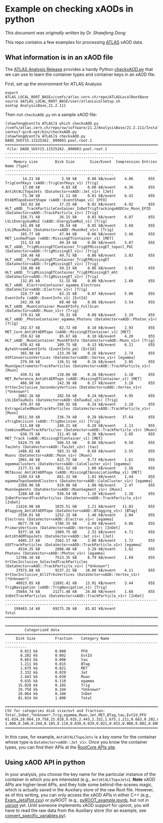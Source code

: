 # Example on checking xAODs in python

*This document was originally written by Dr. Shawfeng Dong*

This repo contains a few examples for processing [ATLAS](https://atlas.cern/) xAOD data.

## What information is in an xAOD file

The [ATLAS Analysis Release](https://atlassoftwaredocs.web.cern.ch/ABtutorial/release_setup/) provides a handy Python [checkxAOD.py](https://atlassoftwaredocs.web.cern.ch/ABtutorial/basic_xaod_content/) that we can use to learn the container types and container keys in an xAOD file.

First, set up the environment for ATLAS Analysis 

```
export ATLAS_LOCAL_ROOT_BASE=/cvmfs/atlas.cern.ch/repo/ATLASLocalRootBase
source $ATLAS_LOCAL_ROOT_BASE/user/atlasLocalSetup.sh
asetup AnalysisBase,21.2.111
```

Then run `checkxAOD.py` on a sample xAOD file:

```
[shawfeng@cent7a ATLAS]$ which checkxAOD.py
/cvmfs/atlas.cern.ch/repo/sw/software/21.2/AnalysisBase/21.2.111/InstallArea/x86_64-centos7-gcc8-opt/bin/checkxAOD.py
[shawfeng@cent7a ATLAS]$ checkxAOD.py DAOD_SUSY15.11525262._000003.pool.root.1
========================================================================================================================
 File: DAOD_SUSY15.11525262._000003.pool.root.1
------------------------------------------------------------------------------------------------------------------------
    Memory size        Disk Size       Size/Event  Compression Entries  Name (Type)
------------------------------------------------------------------------------------------------------------------------
        14.21 kB          3.50 kB     0.00 kB/event    4.06       855   TrigConfKeys (xAOD::TrigConfKeys_v1) [Trig]
        17.60 kB          4.03 kB     0.00 kB/event    4.36       855   AntiKt4LCTopoJets (DataVector<xAOD::Jet_v1>) [Jet]
        71.30 kB         11.11 kB     0.01 kB/event    6.42       855   Kt4EMTopoEventShape (xAOD::EventShape_v1) [PFO]
       103.82 kB         17.25 kB     0.02 kB/event    6.02       855   HLT_xAOD__TrackParticleContainer_InDetTrigTrackingxAODCnv_Muon_EFID (DataVector<xAOD::TrackParticle_v1>) [Trig]
       158.71 kB         26.15 kB     0.03 kB/event    6.07       855   LVL1EnergySumRoI (xAOD::EnergySumRoI_v1) [Trig]
       141.89 kB         38.54 kB     0.05 kB/event    3.68       855   LVL1MuonRoIs (DataVector<xAOD::MuonRoI_v1>) [Trig]
       165.77 kB         47.94 kB     0.06 kB/event    3.46       855   MET_LocHadTopo (xAOD::MissingETContainer_v1) [MET]
       151.53 kB         49.34 kB     0.06 kB/event    3.07       855   HLT_xAOD__TrigMissingETContainer_TrigEFMissingET_topocl_PUC (DataVector<xAOD::TrigMissingET_v1>) [Trig]
       150.48 kB         49.71 kB     0.06 kB/event    3.03       855   HLT_xAOD__TrigMissingETContainer_TrigEFMissingET (DataVector<xAOD::TrigMissingET_v1>) [Trig]
       150.86 kB         50.13 kB     0.06 kB/event    3.01       855   HLT_xAOD__TrigMissingETContainer_TrigEFMissingET_mht (DataVector<xAOD::TrigMissingET_v1>) [Trig]
       132.85 kB         51.15 kB     0.06 kB/event    2.60       855   HLT_xAOD__ElectronContainer_egamma_Electrons (DataVector<xAOD::Electron_v1>) [Trig]
       319.77 kB         63.15 kB     0.07 kB/event    5.06       855   EventInfo (xAOD::EventInfo_v1) [EvtId]
       242.30 kB         68.48 kB     0.08 kB/event    3.54       855   HLT_xAOD__MuonContainer_MuonEFInfo_FullScan (DataVector<xAOD::Muon_v1>) [Trig]
       179.61 kB         78.31 kB     0.09 kB/event    2.29       855   HLT_xAOD__PhotonContainer_egamma_Photons (DataVector<xAOD::Photon_v1>) [Trig]
       242.57 kB         82.72 kB     0.10 kB/event    2.93       855   MET_Core_AntiKt4EMTopo (xAOD::MissingETContainer_v1) [MET]
       359.62 kB         85.67 kB     0.10 kB/event    4.20       855   HLT_xAOD__MuonContainer_MuonEFInfo (DataVector<xAOD::Muon_v1>) [Trig]
       670.42 kB        109.75 kB     0.13 kB/event    6.11       855   ByteStreamEventInfo (EventInfo_p4) [EvtId]
       365.98 kB        133.39 kB     0.16 kB/event    2.74       855   GSFConversionVertices (DataVector<xAOD::Vertex_v1>) [egamma]
       279.50 kB        136.51 kB     0.16 kB/event    2.05       855   MuonSpectrometerTrackParticles (DataVector<xAOD::TrackParticle_v1>) [Muon]
       430.51 kB        138.66 kB     0.16 kB/event    3.10       855   MET_Reference_AntiKt4EMTopo (xAOD::MissingETContainer_v1) [MET]
       466.98 kB        142.38 kB     0.17 kB/event    3.28       855   VrtSecInclusive_SecondaryVertices (DataVector<xAOD::Vertex_v1>) [*Unknown*]
      1002.16 kB        202.54 kB     0.24 kB/event    4.95       855   LVL1EmTauRoIs (DataVector<xAOD::EmTauRoI_v2>) [Trig]
       476.07 kB        208.92 kB     0.24 kB/event    2.28       855   ExtrapolatedMuonTrackParticles (DataVector<xAOD::TrackParticle_v1>) [Muon]
      8911.50 kB        236.74 kB     0.28 kB/event   37.64       855   xTrigDecision (xAOD::TrigDecision_v1) [Trig]
       511.68 kB        240.21 kB     0.28 kB/event    2.13       855   CombinedMuonTrackParticles (DataVector<xAOD::TrackParticle_v1>) [Muon]
       638.75 kB        311.45 kB     0.36 kB/event    2.05       855   MET_Track (xAOD::MissingETContainer_v1) [MET]
      5424.75 kB        566.53 kB     0.66 kB/event    9.58       855   TauJets (DataVector<xAOD::TauJet_v2>) [tau]
      1486.02 kB        583.31 kB     0.68 kB/event    2.55       855   Muons (DataVector<xAOD::Muon_v1>) [Muon]
      1001.48 kB        622.72 kB     0.73 kB/event    1.61       855   egammaClusters (DataVector<xAOD::CaloCluster_v1>) [egamma]
      2177.31 kB        851.52 kB     1.00 kB/event    2.56       855   METAssoc_AntiKt4EMTopo (xAOD::MissingETAssociationMap_v1) [MET]
      1240.53 kB        861.32 kB     1.01 kB/event    1.44       855   egammaTopoSeededClusters (DataVector<xAOD::CaloCluster_v1>) [egamma]
      2268.96 kB        919.86 kB     1.08 kB/event    2.47       855   MuonSegments (DataVector<xAOD::MuonSegment_v1>) [Muon]
      1288.68 kB        936.54 kB     1.10 kB/event    1.38       855   InDetForwardTrackParticles (DataVector<xAOD::TrackParticle_v1>) [InDet]
     11424.90 kB       1035.51 kB     1.21 kB/event   11.03       855   BTagging_AntiKt4EMTopo (DataVector<xAOD::BTagging_v1>) [BTag]
      2550.01 kB       1252.15 kB     1.46 kB/event    2.04       855   Electrons (DataVector<xAOD::Electron_v1>) [egamma]
      8677.78 kB       1786.35 kB     2.09 kB/event    4.86       855   PrimaryVertices (DataVector<xAOD::Vertex_v1>) [InDet]
      9377.16 kB       1989.75 kB     2.33 kB/event    4.71       855   AntiKt4EMTopoJets (DataVector<xAOD::Jet_v1>) [Jet]
      4405.27 kB       2562.17 kB     3.00 kB/event    1.72       855   GSFTrackParticles (DataVector<xAOD::TrackParticle_v1>) [egamma]
      4534.35 kB       2806.48 kB     3.28 kB/event    1.62       855   Photons (DataVector<xAOD::Photon_v1>) [egamma]
     12708.16 kB       7513.35 kB     8.79 kB/event    1.69       855   VrtSecInclusive_SelectedTrackParticles (DataVector<xAOD::TrackParticle_v1>) [*Unknown*]
     37973.60 kB       9237.21 kB    10.80 kB/event    4.11       855   VrtSecInclusive_All2TrksVertices (DataVector<xAOD::Vertex_v1>) [*Unknown*]
     40923.05 kB      11891.41 kB    13.91 kB/event    3.44       855   TrigNavigation (xAOD::TrigNavigation_v1) [Trig]
     35664.74 kB      21271.48 kB    24.88 kB/event    1.68       855   InDetTrackParticles (DataVector<xAOD::TrackParticle_v1>) [InDet]
------------------------------------------------------------------------------------------------------------------------
    199483.14 kB      69275.38 kB    81.02 kB/event                     Total
========================================================================================================================

================================================================================
         Categorized data
================================================================================
     Disk Size         Fraction    Category Name
--------------------------------------------------------------------------------
       0.013 kb        0.000       PFO
       0.202 kb        0.002       EvtId
       0.663 kb        0.008       tau
       1.211 kb        0.015       BTag
       1.675 kb        0.021       MET
       2.332 kb        0.029       Jet
       2.443 kb        0.030       Muon
       9.635 kb        0.119       egamma
      15.028 kb        0.185       Trig
      19.758 kb        0.244       *Unknown*
      28.064 kb        0.346       InDet
      81.024 kb        1.000       Total

================================================================================
CSV for categories disk size/evt and fraction:
Total,InDet,*Unknown*,Trig,egamma,Muon,Jet,MET,BTag,tau,EvtId,PFO
81.024,28.064,19.758,15.028,9.635,2.443,2.332,1.675,1.211,0.663,0.202,0.013
1.000,0.346,0.244,0.185,0.119,0.030,0.029,0.021,0.015,0.008,0.002,0.000
================================================================================
```

In this case, for example, `AntiKt4LCTopoJets` is a *key name* for the container whose type is `DataVector<xAOD::Jet_v1>`. Once you know the container types, you can find their APIs at the [RootCore APIs site](http://hep.uchicago.edu/~kkrizka/rootcoreapis/dd/d44/namespacexAOD.html). 

## Using xAOD API in python

In your analysis, you choose the key name for the particular instance of the container in which you are interested (e.g., `AntiKt4LCTopoJets`). **Note** xAOD APIs are higher-level APIs, and they hide some behind-the-scenes magic, which is actually saved in the Auxiliary store of the raw Root file. However, as of this writing, you can only access the xAOD APIs in either C++ (e.g., [Exam_JetsPlot.cxx](../../Tutorial-2019Aug/BNL/src/Exam_JetsPlot.cxx)) or pyROOT (e.g., [pyROOT_example.ipynb](https://github.com/usatlas/tier3docs/blob/master/jupyter/examples/pyROOT_example.ipynb), but not in [uproot](https://github.com/scikit-hep/uproot) yet. Until someone implements xAOD support for uproot, you will have to read the raw data from the Auxiliary store (for an example, see [convert_specific_variables.py](convert_specific_variables.py.txt)).
